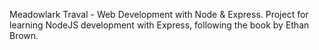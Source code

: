 Meadowlark Traval - Web Development with Node & Express.
Project for learning NodeJS development with Express, following the book by Ethan Brown.